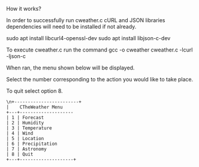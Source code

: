 How it works?

In order to successfully run cweather.c cURL and JSON libraries dependencies will need to be installed if not already.

sudo apt install libcurl4-openssl-dev
sudo apt install libjson-c-dev

To execute cweather.c run the command gcc -o cweather cweather.c -lcurl -ljson-c

When ran, the menu shown below will be displayed.

Select the number corresponding to the action you would like to take place.

To quit select option 8.

	\n+------------------------+
	|    CTheWeather Menu    
	+---+--------------------
	| 1 | Forecast           
	| 2 | Humidity           
	| 3 | Temperature        
	| 4 | Wind               
	| 5 | Location           
	| 6 | Precipitation      
	| 7 | Astronomy          
	| 8 | Quit               
	+---+--------------------+
